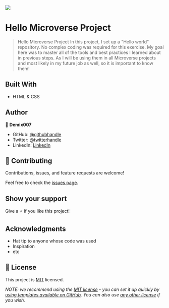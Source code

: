 ![](https://img.shields.io/badge/Microverse-blueviolet)

# Hello Microverse Project

> Hello Microverse Project In this project, I set up a "Hello world" repository. No complex coding was required for this exercise. My goal here was to master all of the tools and best practices I learned about in previous steps. As I will be using them in all Microverse projects and most likely in my future job as well, so it is important to know them!


## Built With 

- HTML & CSS




## Author

👤 **Demix007**

- GitHub: [@githubhandle](https://github.com/demix007)
- Twitter: [@twitterhandle](https://twitter.com/dat_dope_demix)
- LinkedIn: [LinkedIn](https://linkedin.com/in/ayodeji-abidemi-b76935218/)


## 🤝 Contributing

Contributions, issues, and feature requests are welcome!

Feel free to check the [issues page](https://github.com/demix007/Hello_Microverse/issues).

## Show your support

Give a ⭐️ if you like this project!

## Acknowledgments

- Hat tip to anyone whose code was used
- Inspiration
- etc

## 📝 License

This project is [MIT](./LICENSE) licensed.

_NOTE: we recommend using the [MIT license](https://choosealicense.com/licenses/mit/) - you can set it up quickly by [using templates available on GitHub](https://docs.github.com/en/communities/setting-up-your-project-for-healthy-contributions/adding-a-license-to-a-repository). You can also use [any other license](https://choosealicense.com/licenses/) if you wish._